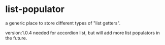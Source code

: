 # list-populator

a generic place to store different types of "list getters".

version:1.0.4 needed for accordion list, but will add more list populators in the future.
